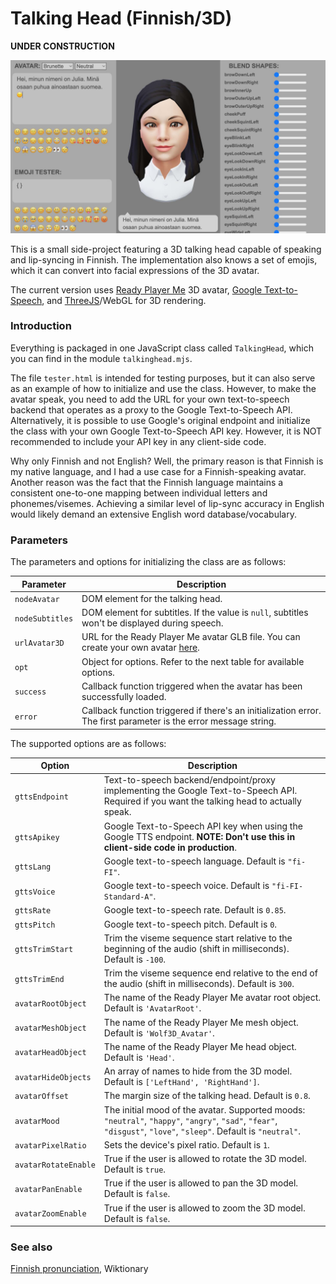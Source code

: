 # Talking Head (Finnish/3D)

**UNDER CONSTRUCTION**

<img src="screenshot.jpg" width="512"><br/>

This is a small side-project featuring a 3D talking head capable of speaking and lip-syncing in Finnish. The implementation also knows a set of emojis, which it can convert into facial expressions of the 3D avatar.

The current version uses [Ready Player Me](https://readyplayer.me/) 3D avatar, [Google Text-to-Speech](https://cloud.google.com/text-to-speech), and [ThreeJS](https://github.com/mrdoob/three.js/)/WebGL for 3D rendering.

### Introduction

Everything is packaged in one JavaScript class called `TalkingHead`, which you can find in the module `talkinghead.mjs`.

The file `tester.html` is intended for testing purposes, but it can also serve as an example of how to initialize and use the class. However, to make the avatar speak, you need to add the URL for your own text-to-speech backend that operates as a proxy to the Google Text-to-Speech API. Alternatively, it is possible to use Google's original endpoint and initialize the class with your own Google Text-to-Speech API key. However, it is NOT recommended to include your API key in any client-side code.

Why only Finnish and not English? Well, the primary reason is that Finnish is my native language, and I had a use case for a Finnish-speaking avatar. Another reason was the fact that the Finnish language maintains a consistent one-to-one mapping between individual letters and phonemes/visemes. Achieving a similar level of lip-sync accuracy in English would likely demand an extensive English word database/vocabulary.

### Parameters

The parameters and options for initializing the class are as follows:

Parameter | Description
--- | ---
`nodeAvatar` | DOM element for the talking head.
`nodeSubtitles` | DOM element for subtitles. If the value is `null`, subtitles won't be displayed during speech.
`urlAvatar3D` | URL for the Ready Player Me avatar GLB file. You can create your own avatar [here](https://vr.readyplayer.me).
`opt` | Object for options. Refer to the next table for available options.
`success` | Callback function triggered when the avatar has been successfully loaded.
`error` | Callback function triggered if there's an initialization error. The first parameter is the error message string.

The supported options are as follows:

Option | Description
--- | ---
`gttsEndpoint` | Text-to-speech backend/endpoint/proxy implementing the Google Text-to-Speech API. Required if you want the talking head to actually speak.
`gttsApikey` | Google Text-to-Speech API key when using the Google TTS endpoint. **NOTE: Don't use this in client-side code in production**.
`gttsLang` | Google text-to-speech language. Default is `"fi-FI"`.
`gttsVoice` | Google text-to-speech voice. Default is `"fi-FI-Standard-A"`.
`gttsRate` | Google text-to-speech rate. Default is `0.85`.
`gttsPitch` | Google text-to-speech pitch. Default is `0`.
`gttsTrimStart` | Trim the viseme sequence start relative to the beginning of the audio (shift in milliseconds). Default is `-100`.
`gttsTrimEnd`| Trim the viseme sequence end relative to the end of the audio (shift in milliseconds). Default is `300`.
`avatarRootObject` | The name of the Ready Player Me avatar root object. Default is `'AvatarRoot'`.
`avatarMeshObject` | The name of the Ready Player Me mesh object. Default is `'Wolf3D_Avatar'`.
`avatarHeadObject` | The name of the Ready Player Me head object. Default is `'Head'`.
`avatarHideObjects` | An array of names to hide from the 3D model. Default is `['LeftHand', 'RightHand']`.
`avatarOffset` | The margin size of the talking head. Default is `0.8`.
`avatarMood` | The initial mood of the avatar. Supported moods: `"neutral"`, `"happy"`, `"angry"`, `"sad"`, `"fear"`, `"disgust"`, `"love"`, `"sleep"`. Default is `"neutral"`.
`avatarPixelRatio` | Sets the device's pixel ratio. Default is `1`.
`avatarRotateEnable` | True if the user is allowed to rotate the 3D model. Default is `true`.
`avatarPanEnable` | True if the user is allowed to pan the 3D model. Default is `false`.
`avatarZoomEnable` | True if the user is allowed to zoom the 3D model. Default is `false`.

### See also

[Finnish pronunciation](https://en.wiktionary.org/wiki/Appendix:Finnish_pronunciation), Wiktionary

